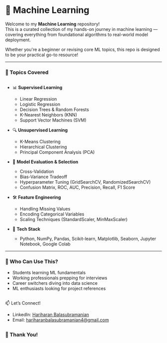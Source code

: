 # 🤖 Machine Learning 

Welcome to my **Machine Learning** repository!  
This is a curated collection of my hands-on journey in machine learning — covering everything from foundational algorithms to real-world model deployment.

Whether you're a beginner or revising core ML topics, this repo is designed to be your practical go-to resource!

---

### 🧠 Topics Covered

##

- 📊 **Supervised Learning**
  - Linear Regression
  - Logistic Regression
  - Decision Trees & Random Forests
  - K-Nearest Neighbors (KNN)
  - Support Vector Machines (SVM)

- 🔍 **Unsupervised Learning**
  - K-Means Clustering
  - Hierarchical Clustering
  - Principal Component Analysis (PCA)

- 🧠 **Model Evaluation & Selection**
  - Cross-Validation
  - Bias-Variance Tradeoff
  - Hyperparameter Tuning (GridSearchCV, RandomizedSearchCV)
  - Confusion Matrix, ROC, AUC, Precision, Recall, F1 Score

- 🛠️ **Feature Engineering**
  - Handling Missing Values
  - Encoding Categorical Variables
  - Scaling Techniques (StandardScaler, MinMaxScaler)

- 🐍 **Tech Stack**
  - Python, NumPy, Pandas, Scikit-learn, Matplotlib, Seaborn, Jupyter Notebook, Google Colab

---

### 🙌 Who Can Use This?

- Students learning ML fundamentals
- Working professionals prepping for interviews
- Career switchers diving into data science
- ML enthusiasts looking for project references

##

📫 Let’s Connect!

- LinkedIn: [Hariharan Balasubramanian](www.linkedin.com/in/hariharan-balasubramanian97)
- Email: hariharanbalasubramanian4@gmail.com

##

### 🙏 Thank You!



  
